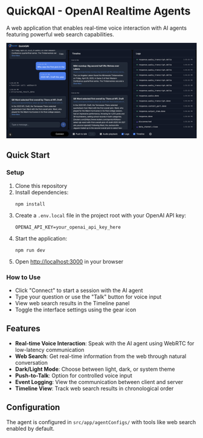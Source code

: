 # QuickQAI - OpenAI Realtime Agents

A web application that enables real-time voice interaction with AI agents featuring powerful web search capabilities.

![Screenshot of QuickQAI](/public/quickQdemo.png)

## Quick Start

### Setup

1. Clone this repository
2. Install dependencies:
   ```
   npm install
   ```
3. Create a `.env.local` file in the project root with your OpenAI API key:
   ```
   OPENAI_API_KEY=your_openai_api_key_here
   ```
4. Start the application:
   ```
   npm run dev
   ```
5. Open [http://localhost:3000](http://localhost:3000) in your browser

### How to Use

- Click "Connect" to start a session with the AI agent
- Type your question or use the "Talk" button for voice input
- View web search results in the Timeline panel
- Toggle the interface settings using the gear icon

## Features

- **Real-time Voice Interaction**: Speak with the AI agent using WebRTC for low-latency communication
- **Web Search**: Get real-time information from the web through natural conversation
- **Dark/Light Mode**: Choose between light, dark, or system theme
- **Push-to-Talk**: Option for controlled voice input
- **Event Logging**: View the communication between client and server
- **Timeline View**: Track web search results in chronological order

## Configuration

The agent is configured in `src/app/agentConfigs/` with tools like web search enabled by default.

